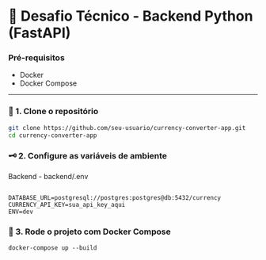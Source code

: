 # 🧪 Desafio Técnico - Backend Python (FastAPI)


### Pré-requisitos

- Docker
- Docker Compose

---

### 🔧 1. Clone o repositório

```bash
git clone https://github.com/seu-usuario/currency-converter-app.git
cd currency-converter-app

```

### 🗝️ 2. Configure as variáveis de ambiente
Backend - backend/.env
```.env

DATABASE_URL=postgresql://postgres:postgres@db:5432/currency
CURRENCY_API_KEY=sua_api_key_aqui
ENV=dev
```

### 🐳 3. Rode o projeto com Docker Compose

```
docker-compose up --build
```
